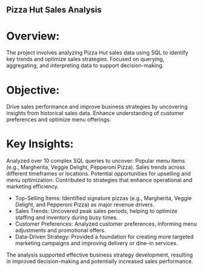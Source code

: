 ## Pizza Hut Sales Analysis

# Overview:
The project involves analyzing Pizza Hut sales data using SQL to identify key trends and optimize sales strategies.
Focused on querying, aggregating, and interpreting data to support decision-making.

# Objective:
Drive sales performance and improve business strategies by uncovering insights from historical sales data.
Enhance understanding of customer preferences and optimize menu offerings.

# Key Insights:
Analyzed over 10 complex SQL queries to uncover:
Popular menu items (e.g., Margherita, Veggie Delight, Pepperoni Pizza).
Sales trends across different timeframes or locations.
Potential opportunities for upselling and menu optimization.
Contributed to strategies that enhance operational and marketing efficiency.

- Top-Selling Items: Identified signature pizzas (e.g., Margherita, Veggie Delight, and Pepperoni Pizza) as major revenue drivers.
- Sales Trends: Uncovered peak sales periods, helping to optimize staffing and inventory during busy times.
- Customer Preferences: Analyzed customer preferences, informing menu adjustments and promotional offers.
- Data-Driven Strategy: Provided a foundation for creating more targeted marketing campaigns and improving delivery or dine-in services.

The analysis supported effective business strategy development, resulting in improved decision-making and potentially increased sales performance.
